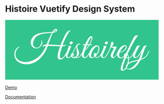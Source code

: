 # Histoire Vuetify Design System

![Histoirefy](/src/docs/histoirefy-transparent-background.svg "Histoirefy")

[Demo]()

[Documentation](https://boredlunatic.github.io/histoire-vuetify-design-system/)